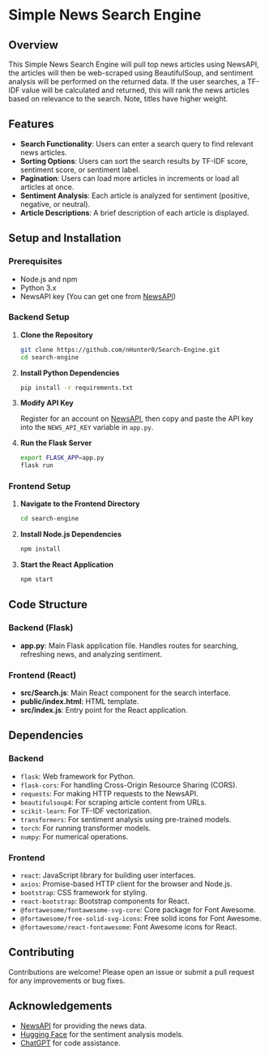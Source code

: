 # Simple News Search Engine

## Overview

This Simple News Search Engine will pull top news articles using NewsAPI, the articles will then be web-scraped using BeautifulSoup, and sentiment analysis will be performed on the returned data. If the user searches, a TF-IDF value will be calculated and returned, this will rank the news articles based on relevance to the search. Note, titles have higher weight.

## Features

- **Search Functionality**: Users can enter a search query to find relevant news articles.
- **Sorting Options**: Users can sort the search results by TF-IDF score, sentiment score, or sentiment label.
- **Pagination**: Users can load more articles in increments or load all articles at once.
- **Sentiment Analysis**: Each article is analyzed for sentiment (positive, negative, or neutral).
- **Article Descriptions**: A brief description of each article is displayed.

## Setup and Installation

### Prerequisites

- Node.js and npm
- Python 3.x
- NewsAPI key (You can get one from [NewsAPI](https://newsapi.org/))

### Backend Setup

1. **Clone the Repository**

   ```sh
   git clone https://github.com/nHunter0/Search-Engine.git
   cd search-engine
   ```

2. **Install Python Dependencies**

   ```sh
   pip install -r requirements.txt
   ```

3. **Modify API Key**

   Register for an account on [NewsAPI](https://newsapi.org/), then copy and paste the API key into the `NEWS_API_KEY` variable in `app.py`.

4. **Run the Flask Server**
   ```sh
   export FLASK_APP=app.py
   flask run
   ```

### Frontend Setup

1. **Navigate to the Frontend Directory**

   ```sh
   cd search-engine
   ```

2. **Install Node.js Dependencies**

   ```sh
   npm install
   ```

3. **Start the React Application**
   ```sh
   npm start
   ```

## Code Structure

### Backend (Flask)

- **app.py**: Main Flask application file. Handles routes for searching, refreshing news, and analyzing sentiment.

### Frontend (React)

- **src/Search.js**: Main React component for the search interface.
- **public/index.html**: HTML template.
- **src/index.js**: Entry point for the React application.

## Dependencies

### Backend

- `flask`: Web framework for Python.
- `flask-cors`: For handling Cross-Origin Resource Sharing (CORS).
- `requests`: For making HTTP requests to the NewsAPI.
- `beautifulsoup4`: For scraping article content from URLs.
- `scikit-learn`: For TF-IDF vectorization.
- `transformers`: For sentiment analysis using pre-trained models.
- `torch`: For running transformer models.
- `numpy`: For numerical operations.

### Frontend

- `react`: JavaScript library for building user interfaces.
- `axios`: Promise-based HTTP client for the browser and Node.js.
- `bootstrap`: CSS framework for styling.
- `react-bootstrap`: Bootstrap components for React.
- `@fortawesome/fontawesome-svg-core`: Core package for Font Awesome.
- `@fortawesome/free-solid-svg-icons`: Free solid icons for Font Awesome.
- `@fortawesome/react-fontawesome`: Font Awesome icons for React.

## Contributing

Contributions are welcome! Please open an issue or submit a pull request for any improvements or bug fixes.

## Acknowledgements

- [NewsAPI](https://newsapi.org/) for providing the news data.
- [Hugging Face](https://huggingface.co/) for the sentiment analysis models.
- [ChatGPT](https://chat.openai.com/) for code assistance.
